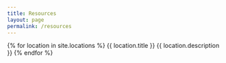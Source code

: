 ```yaml
---
title: Resources
layout: page
permalink: /resources
---
```

<div>
{% for location in site.locations %}
    {{ location.title }}
    {{ location.description }}
{% endfor %}
</div>
